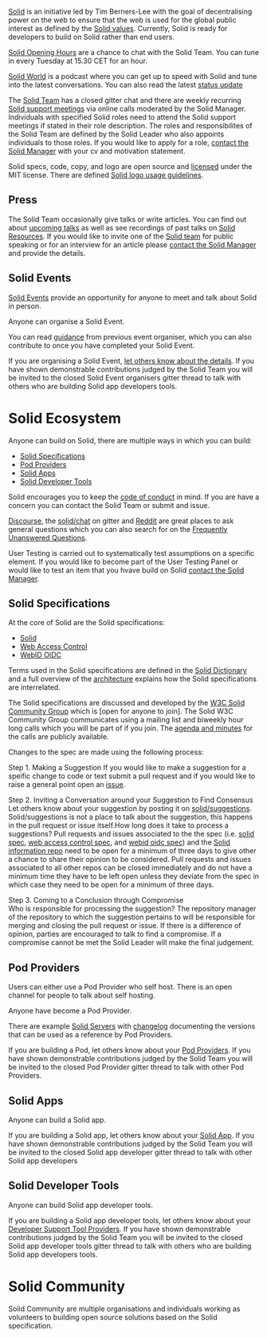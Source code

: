 [Solid](https://github.com/solid) is an initiative led by Tim Berners-Lee with the goal of decentralising power on the web to ensure that the web is used for the global public interest as defined by the [Solid values](https://github.com/solid/community/blob/master/solid-values.md). Currently, Solid is ready for developers to build on Solid rather than end users. 

[Solid Opening Hours](https://zoom.us/j/334489790) are a chance to chat with the Solid Team. You can tune in every Tuesday at 15.30 CET for an hour.

[Solid World](https://www.eventbrite.com/e/solid-world-tickets-53692744444?aff=erellivmlt) is a podcast where you can get up to speed with Solid and tune into the latest conversations. You can also read the latest [status update](https://github.com/solid/information/blob/master/status.md) 

The [Solid Team](solid-team.md) has a closed gitter chat and there are weekly recurring [Solid support meetings](https://github.com/solid/information/blob/master/solid-support-agenda-and-minutes.md) via online calls moderated by the Solid Manager. Individuals with specified Solid roles need to attend the Solid support meetings if stated in their role description. The roles and responsibilites of the Solid Team are defined by the Solid Leader who also appoints individuals to those roles. If you would like to apply for a role, [contact the Solid Manager](solid-team.md) with your cv and motivation statement.

Solid specs, code, copy, and logo are open source and [licensed](licence.md) under the MIT license. There are defined [Solid logo usage guidelines](https://github.com/solid/information/blob/master/solid-logo-usage-guidelines.md). 

## Press
The Solid Team occasionally give talks or write articles. You can find out about [upcoming talks](https://github.com/solid/information/blob/master/solid-team-talks.md) as well as see recordings of past talks on [Solid Resources](https://github.com/solid/information/blob/master/solid-resources.md). If you would like to invite one of the [Solid team](https://github.com/solid/information/blob/master/solid-team.md) for public speaking or for an interview for an article please [contact the Solid Manager](https://github.com/solid/information/blob/master/solid-roles.md) and provide the details.

## Solid Events
[Solid Events](solid-events.md) provide an opportunity for anyone to meet and talk about Solid in person. 

Anyone can organise a Solid Event. 

You can read [guidance](solid-event-guidance.md) from previous event organiser, which you can also contribute to once you have completed your Solid Event. 

If you are organising a Solid Event, [let others know about the details](solid-events.md). If you have shown demonstrable contributions judged by the Solid Team you will be invited to the closed Solid Event organisers gitter thread to talk with others who are building Solid app developers tools. 
	
# Solid Ecosystem
Anyone can build on Solid, there are multiple ways in which you can build: 
 * [Solid Specifications](#solid-specifications)
 * [Pod Providers](#pod-providers)
 * [Solid Apps](#solid-apps)
 * [Solid Developer Tools](#solid-developer-tools)
 
Solid encourages you to keep the [code of conduct](code-of-conduct.md) in mind. If you are have a concern you can contact the Solid Team or submit and issue.

[Discourse](https://forum.solidproject.org/), the [solid/chat](https://gitter.im/solid/chat) on gitter and [Reddit](https://www.reddit.com/r/SOLID) are great places to ask general questions which you can also search for on the [Frequently Unanswered Questions](https://github.com/solid/information/blob/master/frequently-unanswered-questions.md).

User Testing is carried out to systematically test assumptions on a specific element. If you would like to become part of the User Testing Panel or would like to test an item that you hvave build on Solid [contact the Solid Manager](https://github.com/solid/information/blob/master/solid-team.md).
 
## Solid Specifications
At the core of Solid are the Solid specifications: 
 - [Solid](https://github.com/solid/solid-spec)  
 - [Web Access Control](https://github.com/solid/web-access-control-spec) 
 - [WebID OIDC](https://github.com/solid/webid-oidc-spec) 
 
Terms used in the Solid specifications are defined in the [Solid Dictionary](https://github.com/solid/information/blob/master/solid-dictionary.md) and a full overview of the [architecture](https://github.com/solid/solid-architecture) explains how the Solid specifications are interrelated. 

The Solid specifications are discussed and developed by the [W3C Solid Community Group](https://www.w3.org/information/solid/wiki/Main_Page) which is [open for anyone to join]. The Solid W3C Community Group communicates using a mailing list and biweekly hour long calls which you will be part of if you join. The [agenda and minutes](https://www.w3.org/community/solid/wiki/Meetings) for the calls are publicly available. 

Changes to the spec are made using the following process: 

Step 1. Making a Suggestion
	If you would like to make a suggestion for a speific change to code or text submit a pull request and if you would like to raise a general point open an [issue](https://github.com/solid/information/tree/master/.github/ISSUE_TEMPLATE). 
	
 Step 2. Inviting a Conversation around your Suggestion to Find Consensus
	  Let others know about your suggestion by posting it on [solid/suggestions](https://gitter.im/solid/suggestions). Solid/suggestions is not a place to talk about the suggestion, this happens in the pull request or issue itself.How long does it take to process a suggestions? Pull requests and issues associated to the the spec (i.e. [solid spec](https://github.com/solid/solid-spec), [web access control spec](https://github.com/solid/web-access-control-spec), and [webid oidc spec](https://github.com/solid/webid-oidc-spec)) and the [Solid information repo](https://github.com/solid/information) need to be open for a minimum of three days to give other a chance to share their opinion to be considered. Pull requests and issues associated to all other repos can be closed immediately and do not have a minimum time they have to be left open unless they deviate from the spec in which case they need to be open for a minimum of three days. 
 
 Step 3. Coming to a Conclusion through Compromise  
 	Who is responsible for processing the suggestion? The repository manager of the repository to which the suggestion pertains to will be responsible for merging and closing the pull request or issue. If there is a difference of opinion, parties are encouraged to talk to find a compromise. If a compromise cannot be met the Solid Leader will make the final judgement.

## Pod Providers 
Users can either use a Pod Provider who self host. There is an open channel for people to talk about self hosting. 

Anyone have become a Pod Provider. 

There are example [Solid Servers](https://github.com/solid/solid) with [changelog](https://github.com/solid/node-solid-server/blob/release/v5.0.0/CHANGELOG.md) documenting the versions that can be used as a reference by Pod Providers. 

If you are building a Pod, let others know about your [Pod Providers](pod-providers.md). If you have shown demonstrable contributions judged by the Solid Team you will be invited to the closed Pod Provider gitter thread to talk with other Pod Providers. 

## Solid Apps  
Anyone can build a Solid app. 

If you are building a Solid app, let others know about your [Solid App](https://github.com/solid/solid-apps). If you have shown demonstrable contributions judged by the Solid Team you will be invited to the closed Solid app developer gitter thread to talk with other Solid app developers 

## Solid Developer Tools
Anyone can build Solid app developer tools. 

If you are building a Solid app developer tools, let others know about your [Developer Support Tool Providers](https://github.com/solid/information/blob/master/developer-tools.md). If you have shown demonstrable contributions judged by the Solid Team you will be invited to the closed Solid app developer tools gitter thread to talk with others who are building Solid app developers tools. 

# Solid Community 
Solid Community are multiple organisations and individuals working as volunteers to building open source solutions based on the Solid specification. 
